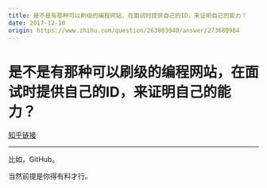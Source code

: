 ```yaml
---
title: 是不是有那种可以刷级的编程网站，在面试时提供自己的ID，来证明自己的能力？
date: 2017-12-10
origin: https://www.zhihu.com/question/263803940/answer/273680984
---
```

# 是不是有那种可以刷级的编程网站，在面试时提供自己的ID，来证明自己的能力？

[知乎链接](https://www.zhihu.com/question/263803940/answer/273680984)

---------

<span class="RichText ztext CopyrightRichText-richText" itemprop="text"><p>比如，GitHub。</p>当然前提是你得有料才行。</span>